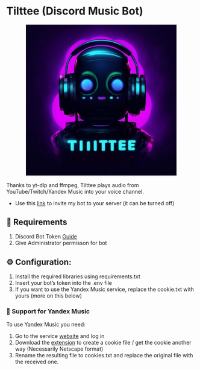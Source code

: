 # Tilttee (Discord Music Bot)
<p align="center">
 <img width="400px" src="BotIcon.jpg" alt=""/>
</p>

Thanks to yt-dlp and ffmpeg, Tilttee plays audio from YouTube/Twitch/Yandex Music into your voice channel. 
- Use this [link](https://discord.com/api/oauth2/authorize?client_id=1175331860205805639&permissions=8&scope=bot) to invite my bot to your server (it can be turned off)
## 📝 Requirements
1. Discord Bot Token [Guide](https://discordjs.guide/preparations/setting-up-a-bot-application.html#creating-your-bot) 
2. Give Administrator permisson for bot
## ⚙️ Configuration:
1) Install the required libraries using requirements.txt
2) Insert your bot’s token into the .env file
3) If you want to use the Yandex Music service, replace the cookie.txt with yours (more on this below)
### 🎵 Support for Yandex Music
To use Yandex Music you need:
1) Go to the service [website](https://music.yandex.ru/home) and log in
2) Download the [extension](https://chromewebstore.google.com/detail/get-cookiestxt-locally/cclelndahbckbenkjhflpdbgdldlbecc?hl=ru&utm_source=ext_sidebar) to create a cookie file / get the cookie another way (Necessarily Netscape format)
3) Rename the resulting file to cookies.txt and replace the original file with the received one.
